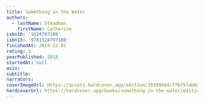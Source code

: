 ```yaml
---
title: Something in the Water
authors:
  - lastName: Steadman
    firstName: Catherine
isbn10: '1524797189'
isbn13: '9781524797188'
finishedAt: 2019-12-01
rating: 3
yearPublished: 2018
startedAt: null
asin:
subtitle:
narrators:
coverImageUrl: https://assets.hardcover.app/edition/30399484/f7675fab8a85b3e0b867883990e254e1069133f4.jpeg
hardcoverUrl: https://hardcover.app/books/something-in-the-water/editions/30399484
---
```

